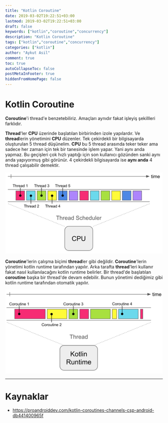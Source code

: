 ```yaml
---
title: "Kotlin Coroutine"
date: 2019-03-02T19:22:51+03:00
lastmod: 2019-03-02T19:22:51+03:00
draft: false
keywords: ["kotlin","coroutine","concurrency"]
description: "Kotlin Coroutine"
tags: ["kotlin","coroutine","concurrency"]
categories: ["kotlin"]
author: "Aykut Asil"
comment: true
toc: true
autoCollapseToc: false
postMetaInFooter: true
hiddenFromHomePage: false
---
```


# Kotlin Coroutine

**Coroutine**'i thread'e benzetebiliriz. Amaçları aynıdır fakat işleyiş şekillleri farklıdır.

**Thread**'ler **CPU** üzerinde başlatılan birbirinden izole yapılardır. Ve **thread**lerin yönetimini **CPU** düzenler. Tek çekirdekli bir bilgisayarda oluşturulan 5 thread düşünelim. **CPU** bu 5 thread arasında teker teker ama sadece her zaman için tek bir tanesinde işlem yapar. Yani aynı anda yapmaz. Bu geçişleri çok hızlı yaptığı için son kullanıcı gözünden sanki aynı anda yapıyormuş gibi görünür. 4 çekirdekli bilgisayarda ise **aynı anda** 4 thread çalışabilir demektir.

![Thread](/image/concurrency_is_not_parallelism.png "Thread")

**Coroutine**'lerin çalışma biçimi **thread**ler gibi değildir. **Coroutine**'lerin yönetimi kotlin runtime tarafından yapılır. Arka tarafta **thread**'leri kullanır fakat nasıl kullanılacağını kotlin runtime belirler. Bir thread'de başlatılan **coroutine** başka bir thread'de devam edebilir. Bunun yönetimi dediğimiz gibi kotlin runtime tarafından otomatik yapılır.

![Coroutine](/image/coroutine.png "Coroutine")

---

# Kaynaklar

- <https://proandroiddev.com/kotlin-coroutines-channels-csp-android-db441400965f>